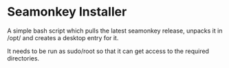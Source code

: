 # Seamonkey Installer

A simple bash script which pulls the latest seamonkey release, unpacks it in
/opt/ and creates a desktop entry for it.

It needs to be run as sudo/root so that it can get access to the required
directories.
